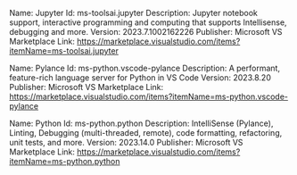 Name: Jupyter
Id: ms-toolsai.jupyter
Description: Jupyter notebook support, interactive programming and computing that supports Intellisense, debugging and more.
Version: 2023.7.1002162226
Publisher: Microsoft
VS Marketplace Link: https://marketplace.visualstudio.com/items?itemName=ms-toolsai.jupyter

Name: Pylance
Id: ms-python.vscode-pylance
Description: A performant, feature-rich language server for Python in VS Code
Version: 2023.8.20
Publisher: Microsoft
VS Marketplace Link: https://marketplace.visualstudio.com/items?itemName=ms-python.vscode-pylance

Name: Python
Id: ms-python.python
Description: IntelliSense (Pylance), Linting, Debugging (multi-threaded, remote), code formatting, refactoring, unit tests, and more.
Version: 2023.14.0
Publisher: Microsoft
VS Marketplace Link: https://marketplace.visualstudio.com/items?itemName=ms-python.python

